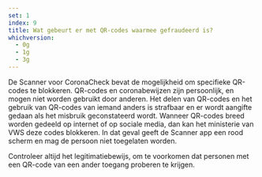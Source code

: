 ```yaml
---
set: 1
index: 9
title: Wat gebeurt er met QR-codes waarmee gefraudeerd is?
whichversion:
  - 0g
  - 1g
  - 3g
---
```

De Scanner voor CoronaCheck bevat de mogelijkheid om specifieke QR-codes te blokkeren. QR-codes en coronabewijzen zijn persoonlijk, en mogen niet worden gebruikt door anderen. Het delen van QR-codes en het gebruik van QR-codes van iemand anders is strafbaar en er wordt aangifte gedaan als het misbruik geconstateerd wordt. Wanneer QR-codes breed worden gedeeld op internet of op sociale media, dan kan het ministerie van VWS deze codes blokkeren. In dat geval geeft de Scanner app een rood scherm en mag de persoon niet toegelaten worden.

Controleer altijd het legitimatiebewijs, om te voorkomen dat personen met een QR-code van een ander toegang proberen te krijgen.
